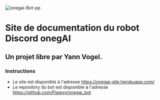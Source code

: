 <img src="https://i.ibb.co/MpcyVqN/onegai-Bot-pp.png" alt="onegai-Bot-pp">

# Site de documentation du robot Discord onegAI
## Un projet libre par Yann Vogel.
### Instructions

-  Le site est disponible à l'adresse https://onegai-site.herokuapp.com/
-  Le repository du bot est disponible à l'adresse https://github.com/Flawxy/onegai_bot
